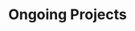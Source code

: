 ---
title: Ongoing Projects
cms_exclude: true

# View.
view: article-grid

# Optional header image (relative to `static/media/` folder).
sections:
  - block: collection
    content:
      title: Ongoing Projects
      text: ''
      filters:
        folders:
          - ongoing
    design:
      view: article-grid
      fill_image: false
      columns: 3
---